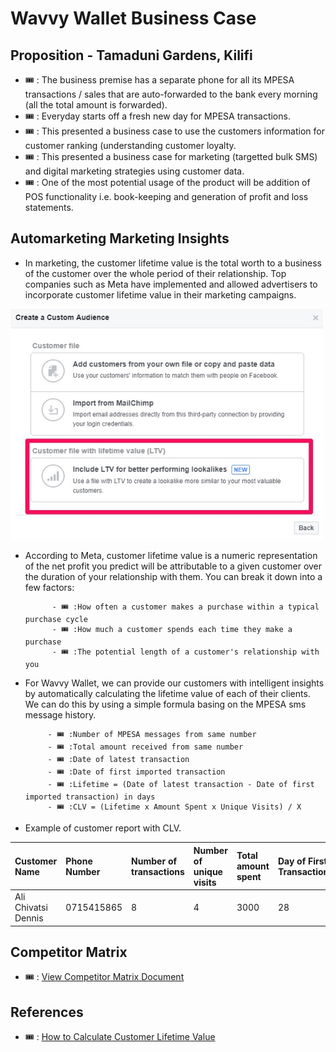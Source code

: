 # Wavvy Wallet Business Case 

## Proposition - Tamaduni Gardens, Kilifi
- 🎟️ : The business premise has a separate phone for all its MPESA transactions / sales that are auto-forwarded to the bank every morning (all the total amount is forwarded).
- 🎟️ : Everyday starts off a fresh new day for MPESA transactions. 
- 🎟️ : This presented a business case to use the customers information for customer ranking (understanding customer loyalty. 
- 🎟️ : This presented a business case for marketing (targetted bulk SMS) and digital marketing strategies using customer data. 
- 🎟️ : One of the most potential usage of the product will be addition of POS functionality i.e. book-keeping and generation of profit and loss statements. 

## Automarketing Marketing Insights

- In marketing, the customer lifetime value is the total worth to a business of the customer over the whole period of their relationship. Top companies such as 
Meta have implemented and allowed advertisers to incorporate customer lifetime value in their marketing campaigns. 

<img src="../../../images/lifetime-value.jpg" width="500px;">

- According to Meta, customer lifetime value is a numeric representation of the net profit you predict will be attributable to a given customer over the duration of your relationship with them. You can break it down into a few factors:

            - 🎟️ :How often a customer makes a purchase within a typical purchase cycle
            - 🎟️ :How much a customer spends each time they make a purchase
            - 🎟️ :The potential length of a customer's relationship with you

- For Wavvy Wallet, we can provide our customers with intelligent insights by automatically calculating the lifetime value of each of their clients. We can do this by using a simple formula basing on the MPESA sms message history.

           - 🎟️ :Number of MPESA messages from same number
           - 🎟️ :Total amount received from same number
           - 🎟️ :Date of latest transaction
           - 🎟️ :Date of first imported transaction
           - 🎟️ :Lifetime = (Date of latest transaction - Date of first imported transaction) in days
           - 🎟️ :CLV = (Lifetime x Amount Spent x Unique Visits) / X

- Example of customer report with CLV. 

| Customer Name | Phone Number | Number of transactions | Number of unique visits |Total amount spent | Day of First Transaction | Day of Week of First Transaction | Month of First Transaction |  Year of First Transaction |  Time |  Lifetime Value 
|:------ |:------ | :------ |:------ |:------ | :------ |:------ |:------ | :------ |:------ |:------ |
| Ali Chivatsi Dennis | 0715415865 | 8 | 4 |3000 | 28 | Saturday | July | 2022 | 06:40PM | 4.6

      
## Competitor Matrix

- 🎟️ : [View Competitor Matrix Document](https://docs.google.com/spreadsheets/d/1GhEhEKRHmN0AVjjjTvewABs_8fqzlgOhV6xOIkynOAA/edit?usp=sharing)


## References

- 🎟️ : [How to Calculate Customer Lifetime Value](https://www.youtube.com/watch?v=eHi875QuVcA&ab_channel=EricAndrews)







